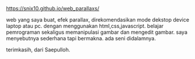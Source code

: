 https://snix10.github.io/web_parallaxs/

web yang saya buat, efek parallax, direkomendasikan mode dekstop device laptop atau pc.
dengan menggunakan html,css,javascript.
belajar pemrograman sekaligus memanipulasi gambar dan mengedit gambar.
saya menyebutnya sederhana tapi bermakna.
ada seni didalamnya.

terimkasih, dari Saepulloh.
